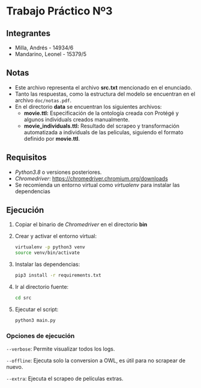# Trabajo Práctico Nº3

## Integrantes

- Milla, Andrés - 14934/6
- Mandarino, Leonel - 15379/5

## Notas

- Este archivo representa el archivo **src.txt** mencionado en el enunciado.
- Tanto las respuestas, como la estructura del modelo se encuentran en el archivo `doc/notas.pdf`.
- En el directorio **data** se encuentran los siguientes archivos:
  - **movie.ttl:** Especificación de la ontología creada con Protégé y algunos individuals creados manualmente.
  - **movie_individuals.ttl:** Resultado del scrapeo y transformación automatizada a individuals de las peliculas, siguiendo el formato definido por **movie.ttl**.

## Requisitos

- *Python3.8* o versiones posteriores.
- *Chromedriver*: https://chromedriver.chromium.org/downloads
- Se recomienda un entorno virtual como *virtualenv* para instalar las dependencias

## Ejecución

1. Copiar el binario de *Chromedriver* en el directorio **bin**

2. Crear y activar el entorno virtual:

   ```bash
   virtualenv -p python3 venv
   source venv/bin/activate
   ```

3. Instalar las dependencias:

   ```bash
   pip3 install -r requirements.txt
   ```

4. Ir al directorio fuente:

   ```bash
   cd src
   ```

5. Ejecutar el script:

   ```bash
   python3 main.py
   ```

### Opciones de ejecución

`--verbose`: Permite visualizar todos los logs.

`--offline`: Ejecuta solo la conversion a OWL, es útil para no scrapear de nuevo.

`--extra`: Ejecuta el scrapeo de películas extras.
